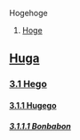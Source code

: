 Hogehoge

1. [Hoge](a.md)

## [Huga](b.md)

### [3.1 Hego](c.md)  
#### [3.1.1 Hugego](d.md)
##### [3.1.1.1 Bonbabon](e.md)  